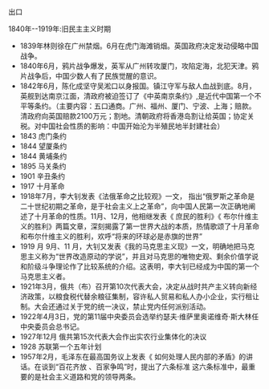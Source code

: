 出口

1840年--1919年:旧民主主义时期
- 1839年林则徐在广州禁烟。6月在虎门海滩销烟。英国政府决定发动侵略中国战争。
- 1840年6月，鸦片战争爆发，英军从广州转攻厦门，攻陷定海，北犯天津。鸦片战争后，中国少数人有了民族觉醒的意识。
- 1842年6月，陈化成坚守吴淞口以身报国。镇江守军与敌人血战到底。8月，英舰到达南京江面，清政府被迫签订了《中英南京条约》,是近代中国第一个不平等条约。（主要内容：五口通商。广州、福州、厦门、宁波、上海；赔款。清政府向英国赔款2100万元；割地。清朝政府将香港岛割让给英国；协定关税。对中国社会性质的影响：中国开始沦为半殖民地半封建社会）
- 1843 虎门条约
- 1844 望厦条约
- 1844 黄埔条约
- 1895 马关条约
- 1901 辛丑条约
- 1917 十月革命
- 1918年7月，李大钊发表《法俄革命之比较观》一文， 指出“俄罗斯之革命是二十世纪初期之革命，是于社会主义上之革命”，向中国人民第一次正确地阐述了十月革命的性质。11月、12月，他相继发表《 庶民的胜利》《 布尔什维主义的胜利》两篇文章，深刻揭露了第一世界大战的本质，热情歌颂了十月革命和布尔什维主义的胜利，欢呼“将来的环球必是赤旗的世界” 
- 1919 月 9月、11 月，大钊又发表《我的马克思主义现》一文，明确地把马克思主义称为“世界改造原动的学说”，并且对马克思的唯物史观、剩余价值学说和阶级斗争理论作了比较系统的介绍。这表明，李大钊已经成为中国的第一个马克思主义者。
- 1921年3月，俄共（布）召开第10次代表大会，决定从战时共产主义转向新经济政策，以粮食税代替余粮征集制，容许私人贸易和私人办小企业，实行租让制。大会还通过关于党的统一决议，禁止党内任何派别活动。
- 1922年4月3日，党的第11届中央委员会选举约瑟夫·维萨里奥诺维奇·斯大林任中央委员会总书记。 
- 1927年12月 俄共第15次代表大会作出实农行业集体化的决议
- 1928 苏联第一个五年计划
- 1957年2月，毛泽东在最高国务议上发表《 如何处理人民内部的矛盾》的讲话。在谈到“百花齐放 、百家争鸣”时，提出了六条标准 这六条标准中，最重要的是社会主义道路和党的领导两条。